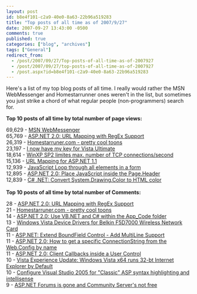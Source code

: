 ```yaml
---
layout: post
id: b8e4f101-c2a9-40e0-8a63-22b96a519283
title: "Top posts of all time as of 2007/9/27"
date: 2007-09-27 13:43:00 -0500
comments: true
published: true
categories: ["blog", "archives"]
tags: ["General"]
redirect_from: 
  - /post/2007/09/27/Top-posts-of-all-time-as-of-2007927
  - /post/2007/09/27/top-posts-of-all-time-as-of-2007927
  - /post.aspx?id=b8e4f101-c2a9-40e0-8a63-22b96a519283
---
```

<!-- more -->
<P>Here's a list of my top blog posts of all time. I really would rather the MSN WebMessenger and Homestarrunner ones weren't in the list, but sometimes you just strike a chord of what regular people (non-programmers)&nbsp;search for.</P>
<P><STRONG>Top 10 posts of all time by total number of page views:</STRONG></P>
<P>69,629 - <A href="/Blog/Post.aspx?PostID=762">MSN WebMessenger</A><BR>65,769 - <A href="/Blog/Post.aspx?PostID=1252">ASP.NET 2.0: URL Mapping with RegEx Support</A><BR>26,319 - <A href="/Blog/Post.aspx?PostID=173">Homestarruner.com - pretty cool toons</A><BR>23,197 - <A href="/Blog/Post.aspx?PostID=1336">I now have my key for Vista Ultimate</A><BR>18,614 - <A href="/Blog/Post.aspx?PostID=159">WinXP SP2 limites max. number of TCP connections/second</A><BR>15,136 - <A href="/Blog/Post.aspx?PostID=717">URL Mapping for ASP.NET 1.1</A><BR>12,939 - <A href="/Blog/Post.aspx?PostID=1303">JavaScript Loop through all elements in a form</A><BR>12,895 - <A href="/Blog/Post.aspx?PostID=1304">ASP.NET 2.0: Place JavaScript inside the Page.Header</A><BR>12,839 - <A href="/Blog/Post.aspx?PostID=1309">C# .NET: Convert System.Drawing.Color to HTML color</A><BR><BR><STRONG>Top 10 posts of all time by total number of Comments:</STRONG></P>
<P>28 - <A href="/Blog/Post.aspx?PostID=762">ASP.NET 2.0: URL Mapping with RegEx Support</A><BR>21 - <A href="/Blog/Post.aspx?PostID=173">Homestarruner.com - pretty cool toons</A><BR>14 - <A href="/Blog/Post.aspx?PostID=1287">ASP.NET 2.0: Use VB.NET and C# within the App_Code folder</A><BR>13 - <A href="/Blog/Post.aspx?PostID=1365">Windows Vista Device Drivers for Belkin F5D7000 Wireless Network Card</A><BR>11 - <A href="/Blog/Post.aspx?PostID=1325">ASP.NET: Extend BoundField Control - Add MultiLine Support</A><BR>11 - <A href="/Blog/Post.aspx?PostID=1252">ASP.NET 2.0: How to get a specific ConnectionString from the Web.Config by name</A><BR>11 - <A href="/Blog/Post.aspx?PostID=784">ASP.NET 2.0: Client Callbacks inside a User Control</A><BR>10 - <A href="/Blog/Post.aspx?PostID=1341">Vista Experience Update: Windows Vista x64 runs 32-bt Internet Explorer by Default</A><BR>10 - <A href="/Blog/Post.aspx?PostID=757">Configure Visual Studio 2005 for "Classic" ASP syntax highlighting and intellisense</A><BR>9 - <A href="/Blog/Post.aspx?PostID=1400">ASP.NET Forums is gone and Community Server's not free</A><BR></P>
